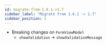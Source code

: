 ```yaml
---
id: migrate-from-1.6.1->1.7
sidebar_label: "Migrate from 1.6.1 -> 1.7"
sidebar_position: 1
--- 
```


- Breaking changes on `FormViewModel`
  - `showValidation` → `showValidationMessage`